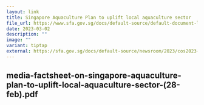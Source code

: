 ```yaml
---
layout: link
title: Singapore Aquaculture Plan to uplift local aquaculture sector
file_url: https://www.sfa.gov.sg/docs/default-source/default-document-library/cos2023
date: 2023-03-02
description: ""
image: ""
variant: tiptap
external: https://sfa.gov.sg/docs/default-source/newsroom/2023/cos2023-media-factsheet-on-singapore-aquaculture-plan-to-uplift-local-aquaculture-sector-28-feb46c2ae29-bcbb-4ea5-b306-5ee7e5c1f8a5.pdf
---
```

media-factsheet-on-singapore-aquaculture-plan-to-uplift-local-aquaculture-sector-(28-feb).pdf
---